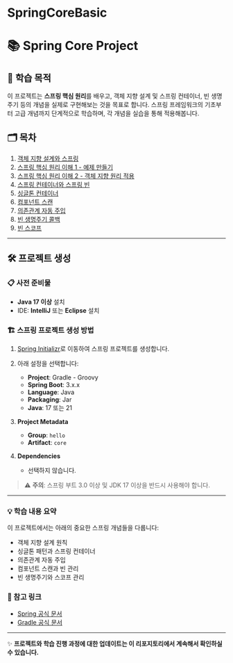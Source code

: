 # SpringCoreBasic
# 📚 Spring Core Project

## 🚀 학습 목적
이 프로젝트는 **스프링 핵심 원리**를 배우고, 객체 지향 설계 및 스프링 컨테이너, 빈 생명주기 등의 개념을 실제로 구현해보는 것을 목표로 합니다. 스프링 프레임워크의 기초부터 고급 개념까지 단계적으로 학습하며, 각 개념을 실습을 통해 적용해봅니다.

## 🗂️ 목차
1. [객체 지향 설계와 스프링](#1-객체-지향-설계와-스프링)
2. [스프링 핵심 원리 이해 1 - 예제 만들기](#2-스프링-핵심-원리-이해-1---예제-만들기)
3. [스프링 핵심 원리 이해 2 - 객체 지향 원리 적용](#3-스프링-핵심-원리-이해-2---객체-지향-원리-적용)
4. [스프링 컨테이너와 스프링 빈](#4-스프링-컨테이너와-스프링-빈)
5. [싱글톤 컨테이너](#5-싱글톤-컨테이너)
6. [컴포넌트 스캔](#6-컴포넌트-스캔)
7. [의존관계 자동 주입](#7-의존관계-자동-주입)
8. [빈 생명주기 콜백](#8-빈-생명주기-콜백)
9. [빈 스코프](#9-빈-스코프)

---

## 🛠️ 프로젝트 생성

### 📋 사전 준비물
- **Java 17 이상** 설치
- IDE: **IntelliJ** 또는 **Eclipse** 설치

### 🏗️ 스프링 프로젝트 생성 방법
1. [Spring Initializr](https://start.spring.io)로 이동하여 스프링 프로젝트를 생성합니다.
2. 아래 설정을 선택합니다:

   - **Project**: Gradle - Groovy
   - **Spring Boot**: 3.x.x
   - **Language**: Java
   - **Packaging**: Jar
   - **Java**: 17 또는 21

3. **Project Metadata**
   - **Group**: `hello`
   - **Artifact**: `core`

4. **Dependencies**
   - 선택하지 않습니다.

> ⚠️ **주의**: 스프링 부트 3.0 이상 및 JDK 17 이상을 반드시 사용해야 합니다.

---

### 💡 학습 내용 요약
이 프로젝트에서는 아래의 중요한 스프링 개념들을 다룹니다:
- 객체 지향 설계 원칙
- 싱글톤 패턴과 스프링 컨테이너
- 의존관계 자동 주입
- 컴포넌트 스캔과 빈 관리
- 빈 생명주기와 스코프 관리

### 📎 참고 링크
- [Spring 공식 문서](https://spring.io/projects/spring-boot)
- [Gradle 공식 문서](https://docs.gradle.org/)

---

✨ **프로젝트와 학습 진행 과정에 대한 업데이트는 이 리포지토리에서 계속해서 확인하실 수 있습니다.**
